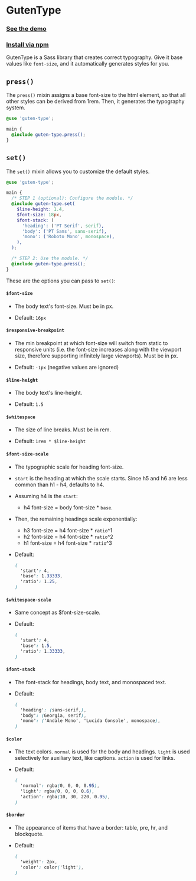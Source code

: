 # GutenType

### [See the demo](https://awjin.me/guten-type)

### [Install via npm](https://npmjs.org/guten-type)

GutenType is a Sass library that creates correct typography. Give it base values
like `font-size`, and it automatically generates styles for you.

## `press()`

The `press()` mixin assigns a base font-size to the html element, so that all
other styles can be derived from 1rem. Then, it generates the typography system.

```scss
@use 'guten-type';

main {
  @include guten-type.press();
}
```

## `set()`

The `set()` mixin allows you to customize the default styles.

```scss
@use 'guten-type';

main {
  /* STEP 1 (optional): Configure the module. */
  @include guten-type.set(
    $line-height: 1.4,
    $font-size: 18px,
    $font-stack: (
      'heading': ('PT Serif', serif),
      'body': ('PT Sans', sans-serif),
      'mono': ('Roboto Mono', monospace),
    ),
  );

  /* STEP 2: Use the module. */
  @include guten-type.press();
}
```

These are the options you can pass to `set()`:

#### `$font-size`

- The body text's font-size. Must be in px.

- Default: `16px`

#### `$responsive-breakpoint`

- The min breakpoint at which font-size will switch from static to responsive
units (i.e. the font-size increases along with the viewport size, therefore
supporting infinitely large viewports). Must be in px.

- Default: `-1px` (negative values are ignored)

#### `$line-height`

- The body text's line-height.

- Default: `1.5`

#### `$whitespace`

- The size of line breaks. Must be in rem.

- Default: `1rem * $line-height`

#### `$font-size-scale`

- The typographic scale for heading font-size.

- `start` is the heading at which the scale starts. Since h5 and h6 are less
common than h1 - h4, defaults to h4.

- Assuming h4 is the `start`:
  - h4 font-size = body font-size * `base`.

- Then, the remaining headings scale exponentially:
  - h3 font-size = h4 font-size * `ratio`^1
  - h2 font-size = h4 font-size * `ratio`^2
  - h1 font-size = h4 font-size * `ratio`^3

- Default:
  ```scss
  (
    'start': 4,
    'base': 1.33333,
    'ratio': 1.25,
  )
  ```

#### `$whitespace-scale`

- Same concept as $font-size-scale.

- Default:
  ```scss
  (
    'start': 4,
    'base': 1.5,
    'ratio': 1.33333,
  )
  ```

#### `$font-stack`

- The font-stack for headings, body text, and monospaced text.

- Default:
  ```scss
  (
    'heading': (sans-serif,),
    'body': (Georgia, serif),
    'mono': ('Andale Mono', 'Lucida Console', monospace),
  )
  ```

#### `$color`

- The text colors. `normal` is used for the body and headings. `light` is used
selectively for auxiliary text, like captions. `action` is used for links.

- Default:
  ```scss
  (
    'normal': rgba(0, 0, 0, 0.95),
    'light': rgba(0, 0, 0, 0.6),
    'action': rgba(10, 30, 220, 0.95),
  )
  ```

#### `$border`

- The appearance of items that have a border: table, pre, hr, and blockquote.

- Default:
  ```scss
  (
    'weight': 2px,
    'color': color('light'),
  )
  ```
